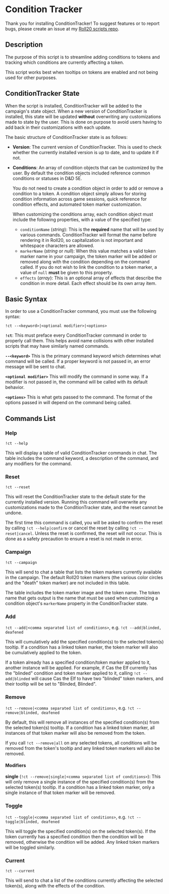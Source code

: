 # Condition Tracker

Thank you for installing ConditionTracker! To suggest features or to report bugs, please create an issue at my [Roll20 scripts repo](https://github.com/thatblindgeye/roll20_scripts).

## Description

The purpose of this script is to streamline adding conditions to tokens and tracking which conditions are currently affecting a token.

This script works best when tooltips on tokens are enabled and not being used for other purposes.

## ConditionTracker State

When the script is installed, ConditionTracker will be added to the campaign's state object. When a new version of ConditionTracker is installed, this state will be updated **without** overwriting any customizations made to state by the user. This is done on purpose to avoid users having to add back in their customizations with each update.

The basic structure of ConditionTracker state is as follows:

- **Version**: The current version of CondtiionTracker. This is used to check whether the currently installed version is up to date, and to update it if not.
- **Conditions**: An array of condition objects that can be customized by the user. By default the condition objects included reference common conditions or statuses in D&D 5E.

  You do not need to create a condition object in order to add or remove a condition to a token. A condition object simply allows for storing condition information across game sessions, quick reference for condition effects, and automated token marker customization.

  When customizing the conditions array, each condition object must include the following properties, with a value of the specified type:

  - `conditionName` (_string_): This is the **required** name that will be used by various commands. ConditionTracker will format the name before rendering it in Roll20, so capitalization is not important and whitespace characters are allowed.
  - `markerName` (_string_ or _null_): When this value matches a valid token marker name in your campaign, the token marker will be added or removed along with the condition depending on the command called. If you do not wish to link the condition to a token marker, a value of `null` **must** be given to this property.
  - `effects` (_array_): This is an optional array of effects that describe the condition in more detail. Each effect should be its own array item.

## Basic Syntax

In order to use a ConditionTracker command, you must use the following syntax:

`!ct --<keyword>|<optional modifier>|<options>`

**`!ct`**: This must preface every ConditionTracker command in order to properly call them. This helps avoid name collisions with other installed scripts that may have similarly named commands.

**`--<keyword>`** This is the primary command keyword which determines what command will be called. If a proper keyword is not passed in, an error message will be sent to chat.

**`<optional modifier>`** This will modify the command in some way. If a modifier is not passed in, the command will be called with its default behavior.

**`<options>`** This is what gets passed to the command. The format of the options passed in will depend on the command being called.

## Commands List

### Help

`!ct --help`

This will display a table of valid ConditionTracker commands in chat. The table includes the command keyword, a description of the command, and any modifiers for the command.

### Reset

`!ct --reset`

This will reset the ConditionTracker state to the default state for the currently installed version. Running this command will overwrite any customizations made to the ConditionTracker state, and the reset cannot be undone.

The first time this command is called, you will be asked to confirm the reset by calling `!ct --help|confirm` or cancel the reset by calling `!ct --reset|cancel`. Unless the reset is confirmed, the reset will not occur. This is done as a safety precaution to ensure a reset is not made in error.

### Campaign

`!ct --campaign`

This will send to chat a table that lists the token markers currently available in the campaign. The default Roll20 token markers (the various color circles and the "death" token marker) are not included in this table.

The table includes the token marker image and the token name. The token name that gets output is the name that must be used when customizing a condition object's `markerName` property in the ConditionTracker state.

### Add

`!ct --add|<comma separated list of conditions>`, e.g. `!ct --add|blinded, deafened`

This will cumulatively add the specified condition(s) to the selected token(s) tooltip. If a condition has a linked token marker, the token marker will also be cumulatively applied to the token.

If a token already has a specified condition/token marker applied to it, another instance will be applied. For example, if Cas the Elf currently has the "blinded" condition and token marker applied to it, calling `!ct --add|blinded` will cause Cas the Elf to have two "blinded" token markers, and their tooltip will be set to "Blinded, Blinded".

### Remove

`!ct --remove|<comma separated list of conditions>`, e.g. `!ct --remove|blinded, deafened`

By default, this will remove all instances of the specified condition(s) from the selected token(s) tooltip. If a condition has a linked token marker, all instances of that token marker will also be removed from the token.

If you call `!ct --remove|all` on any selected tokens, all conditions will be removed from the token's tooltip and any linked token markers will also be removed.

#### Modifiers

**single** (`!ct --remove|single|<comma separated list of conditions>`): This will only remove a single instance of the specified condition(s) from the selected token(s) tooltip. If a condition has a linked token marker, only a single instance of that token marker will be removed.

### Toggle

`!ct --toggle|<comma separated list of conditions>`, e.g. `!ct --toggle|blinded, deafened`

This will toggle the specified condition(s) on the selected token(s). If the token currently has a specified condition then the condition will be removed, otherwise the condition will be added. Any linked token markers will be toggled similarly.

### Current

`!ct --current`

This will send to chat a list of the conditions currently affecting the selected token(s), along with the effects of the condition.
